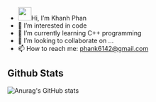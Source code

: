 -  <img src="https://raw.githubusercontent.com/MartinHeinz/MartinHeinz/master/wave.gif" width="30px">Hi, I’m Khanh Phan
- 👀 I’m interested in code
- 🌱 I’m currently learning C++ programming
- 💞️ I’m looking to collaborate on ...
- 📫 How to reach me: phank6142@gmail.com

## Github Stats

![Anurag's GitHub stats](https://github-readme-stats.vercel.app/api?username=KhanhPhan8225&show_icons=true&theme=radical)



<!---
KhanhPhan8225/KhanhPhan8225 is a ✨ special ✨ repository because its `README.md` (this file) appears on your GitHub profile.
You can click the Preview link to take a look at your changes.
--->
